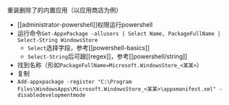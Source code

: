 重装删除了的内置应用（以应用商店为例）
- [[administrator-powershell]]权限运行powershell
- 运行命令`Get-AppxPackage -allusers | Select Name, PackageFullName | Select-String WindowsStore`
  - `Select`选择字段，参考[[powershell-basics]]
  - `Select-String`后可跟[[regex]]，参考[[powershell/string]]
- 找到名称（形如`PackageFullName=Microsoft.WindowsStore_<某某>`）
- 复制
- `Add-appxpackage -register "C:\Program Files\WindowsApps\Microsoft.WindowsStore_<某某>\appxmanifest.xml" -disabledevelopmentmode`